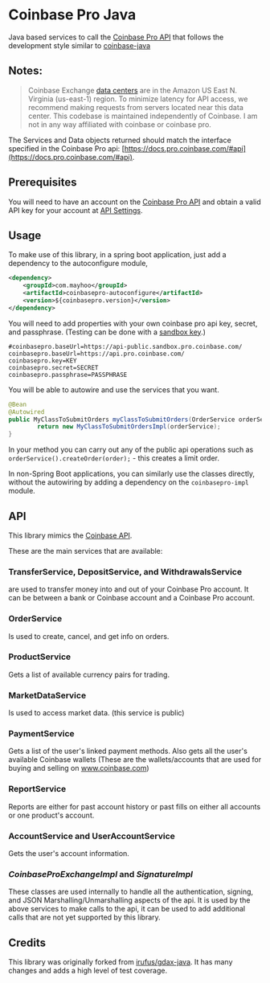 # Coinbase Pro Java

Java based services to call the [Coinbase Pro API](https://docs.pro.coinbase.com/) that follows the development style
similar to [coinbase-java](https://github.com/coinbase/coinbase-java)

## Notes:
> Coinbase Exchange [data centers](https://docs.cloud.coinbase.com/exchange/docs/data-centers) are in the Amazon US East N. Virginia (us-east-1) region. To minimize latency for API access, we recommend making requests from servers located near this data center.
> This codebase is maintained independently of Coinbase. I am not in any way affiliated with coinbase or coinbase pro.

The Services and Data objects returned should match the interface specified in the Coinbase Pro api: [https://docs.pro.coinbase.com/#api](https://docs.pro.coinbase.com/#api).

## Prerequisites

You will need to have an account on the [Coinbase Pro API](https://docs.pro.coinbase.com/) and obtain a valid API key for your account at [API Settings](https://pro.coinbase.com/profile/api).

## Usage
To make use of this library, in a spring boot application, just add a dependency to the autoconfigure module,

```xml
<dependency>
    <groupId>com.mayhoo</groupId>
    <artifactId>coinbasepro-autoconfigure</artifactId>
    <version>${coinbasepro.version}</version>
</dependency>
```

You will need to add properties with your own coinbase pro api key, secret, and passphrase. (Testing can be done with a [sandbox key](https://docs.cloud.coinbase.com/exchange/docs/sandbox).)

```properties
#coinbasepro.baseUrl=https://api-public.sandbox.pro.coinbase.com/
coinbasepro.baseUrl=https://api.pro.coinbase.com/
coinbasepro.key=KEY
coinbasepro.secret=SECRET
coinbasepro.passphrase=PASSPHRASE
```

You will be able to autowire and use the services that you want.

```java
@Bean
@Autowired
public MyClassToSubmitOrders myClassToSubmitOrders(OrderService orderService) {
        return new MyClassToSubmitOrdersImpl(orderService);
}
```

In your method you can carry out any of the public api operations such
as `orderService().createOrder(order);` - this creates a limit order. 

In non-Spring Boot applications, you can similarly use the classes directly, without the autowiring by adding a dependency on the `coinbasepro-impl` module.

## API
This library mimics the [Coinbase API](https://docs.cloud.coinbase.com/exchange/reference/exchangerestapi_getaccounts).  

These are the main services that are available:

### **TransferService**, **DepositService**, and **WithdrawalsService**
  are used to transfer money into and out of your Coinbase Pro account. It can be between a bank or Coinbase account and a Coinbase Pro account.

### **OrderService** 
  Is used to create, cancel, and get info on orders.

### **ProductService**
  Gets a list of available currency pairs for trading.

### **MarketDataService**
  Is used to access market data. (this service is public)

### **PaymentService**
  Gets a list of the user's linked payment methods. Also gets all the user's available Coinbase wallets (These are the wallets/accounts that are used for buying and selling on www.coinbase.com)

### **ReportService**
  Reports are either for past account history or past fills on either all accounts or one product's account.

### **AccountService** and **UserAccountService**
  Gets the user's account information.

### *CoinbaseProExchangeImpl* and *SignatureImpl* 
  These classes are used internally to handle all the authentication, signing, and JSON Marshalling/Unmarshalling aspects of the api. It is used by the above services to make calls to the api, it can be used to add additional calls that are not yet supported by this library.

## Credits

This library was originally forked from [irufus/gdax-java](https://github.com/irufus/gdax-java). It has many changes and adds a high level of test coverage.
